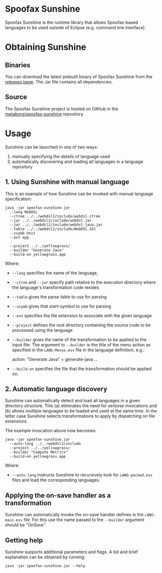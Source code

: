 # Spoofax Sunshine

Spoofax Sunshine is the runtime library that allows Spoofax-based languages to be used outside of Eclipse (e.g. command line interface).

# Obtaining Sunshine

## Binaries

You can download the latest prebuilt binary of Spoofax Sunshine from the [releases page](https://github.com/metaborg/spoofax-sunshine/releases). The Jar file contains all dependencies.

## Source

The Spoofax Sunshine project is hosted on GitHub in the [metaborg/spoofax-sunshine](https://github.com/metaborg/spoofax-sunshine) repository.


# Usage

Sunshine can be launched in one of two ways:

1. manually specifying the details of language used
2. automatically discovering and loading all languages in a language repository

## 1. Using Sunshine with manual language

This is an example of how Sunshine can be invoked with manual language specification:

    java -jar spoofax-sunshine.jar
      --lang WebDSL
      --ctree ../../webdsl2/include/webdsl.ctree
      --jar ../../webdsl2/include/webdsl.jar
      --jar ../../webdsl2/include/webdsl-java.jar
      --table ../../webdsl2/include/WebDSL.tbl
      --ssymb Unit
      --ext app
     
      --project ../../yellowgrass/
      --builder "Generate Java"
      --build-on yellowgrass.app

Where:

- `--lang` specifies the name of the language,
- `--ctree` and `--jar` specify path relative to the execution directory where the language's transformation code resides
- `--table` gives the parse table to use for parsing
- `--ssymb` gives that start-symbol to use for parsing
- `--ext` specifies the file extension to associate with the given language
- `--project` defines the root directory containing the source code to be processed using the language
- `--builder` gives the name of the transformation to be applied to the input file. The argument to `--builder` is the title of the menu action as specified in the `LANG-Menus.esv` file in the language definition, e.g.:

    action: "Generate Java" = generate-java ... 

- `--build-on` specifies the file that the transformation should be applied on. 




## 2. Automatic language discovery

Sunshine can automatically detect and load all languages in a given directory structure. This (a) eliminates the need for verbose invocations and (b) allows multiple languages to be loaded and used at the same time. In the latter case Sunshine selects transformations to apply by dispatching on file extensions.

The example invocation above now becomes:

    java -jar spoofax-sunshine.jar
      --auto-lang ../../webdsl2/include
      --project ../../yellowgrass/
      --builder "Compute Metrics"
      --build-on yellowgrass.app

Where:

- `--auto-lang` instructs Sunshine to recursively look for `LANG-packed.esv` files and load the corresponding languages.

## Applying the on-save handler as a transformation

Sunshine can automatically invoke the on-save handler defines in the `LANG-main.esv` file. For this use the name passed to the `--builder` argument should be *"OnSave"*.

## Getting help

Sunshine supports additional parameters and flags. A list and brief explanation can be obtained by running:

    java -jar spoofax-sunshine.jar --help


